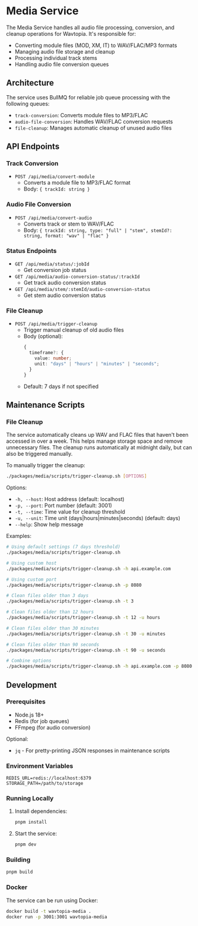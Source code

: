 # Media Service

The Media Service handles all audio file processing, conversion, and cleanup operations for Wavtopia. It's responsible for:

- Converting module files (MOD, XM, IT) to WAV/FLAC/MP3 formats
- Managing audio file storage and cleanup
- Processing individual track stems
- Handling audio file conversion queues

## Architecture

The service uses BullMQ for reliable job queue processing with the following queues:

- `track-conversion`: Converts module files to MP3/FLAC
- `audio-file-conversion`: Handles WAV/FLAC conversion requests
- `file-cleanup`: Manages automatic cleanup of unused audio files

## API Endpoints

### Track Conversion

- `POST /api/media/convert-module`
  - Converts a module file to MP3/FLAC format
  - Body: `{ trackId: string }`

### Audio File Conversion

- `POST /api/media/convert-audio`
  - Converts track or stem to WAV/FLAC
  - Body: `{ trackId: string, type: "full" | "stem", stemId?: string, format: "wav" | "flac" }`

### Status Endpoints

- `GET /api/media/status/:jobId`
  - Get conversion job status
- `GET /api/media/audio-conversion-status/:trackId`
  - Get track audio conversion status
- `GET /api/media/stem/:stemId/audio-conversion-status`
  - Get stem audio conversion status

### File Cleanup

- `POST /api/media/trigger-cleanup`
  - Trigger manual cleanup of old audio files
  - Body (optional):
    ```typescript
    {
      timeframe?: {
        value: number;
        unit: "days" | "hours" | "minutes" | "seconds";
      }
    }
    ```
  - Default: 7 days if not specified

## Maintenance Scripts

### File Cleanup

The service automatically cleans up WAV and FLAC files that haven't been accessed in over a week. This helps manage storage space and remove unnecessary files. The cleanup runs automatically at midnight daily, but can also be triggered manually.

To manually trigger the cleanup:

```bash
./packages/media/scripts/trigger-cleanup.sh [OPTIONS]
```

Options:

- `-h, --host`: Host address (default: localhost)
- `-p, --port`: Port number (default: 3001)
- `-t, --time`: Time value for cleanup threshold
- `-u, --unit`: Time unit (days|hours|minutes|seconds) (default: days)
- `--help`: Show help message

Examples:

```bash
# Using default settings (7 days threshold)
./packages/media/scripts/trigger-cleanup.sh

# Using custom host
./packages/media/scripts/trigger-cleanup.sh -h api.example.com

# Using custom port
./packages/media/scripts/trigger-cleanup.sh -p 8080

# Clean files older than 3 days
./packages/media/scripts/trigger-cleanup.sh -t 3

# Clean files older than 12 hours
./packages/media/scripts/trigger-cleanup.sh -t 12 -u hours

# Clean files older than 30 minutes
./packages/media/scripts/trigger-cleanup.sh -t 30 -u minutes

# Clean files older than 90 seconds
./packages/media/scripts/trigger-cleanup.sh -t 90 -u seconds

# Combine options
./packages/media/scripts/trigger-cleanup.sh -h api.example.com -p 8080 -t 1.5 -u hours
```

## Development

### Prerequisites

- Node.js 18+
- Redis (for job queues)
- FFmpeg (for audio conversion)

Optional:

- `jq` - For pretty-printing JSON responses in maintenance scripts

### Environment Variables

```
REDIS_URL=redis://localhost:6379
STORAGE_PATH=/path/to/storage
```

### Running Locally

1. Install dependencies:

   ```bash
   pnpm install
   ```

2. Start the service:
   ```bash
   pnpm dev
   ```

### Building

```bash
pnpm build
```

### Docker

The service can be run using Docker:

```bash
docker build -t wavtopia-media .
docker run -p 3001:3001 wavtopia-media
```
